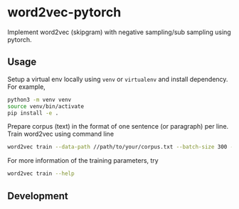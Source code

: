 # word2vec-pytorch

Implement word2vec (skipgram) with negative sampling/sub sampling using pytorch.

## Usage

Setup a virtual env locally using `venv` or `virtualenv` and install dependency. For example,
```bash
python3 -m venv venv
source venv/bin/activate
pip install -e .
```

Prepare corpus (text) in the format of one sentence (or paragraph) per line. Train word2vec using command line
```bash
word2vec train --data-path //path/to/your/corpus.txt --batch-size 300 --lr 0.01
```

For more information of the training parameters, try
```bash
word2vec train --help
```

## Development

